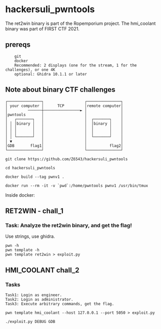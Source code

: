 # hackersuli_pwntools

The ret2win binary is part of the Ropemporium project. 
The hmi_coolant binary was part of FIRST CTF 2021.

## prereqs
```
	git
	docker
	Recommended: 2 displays (one for the stream, 1 for the challenges), or one 4K
	optional: Ghidra 10.1.1 or later
```

## Note about binary CTF challenges
```
┌───────────────┐                  ┌───────────────┐
│ your computer │      TCP         │remote computer│
│         ──────┼────────────────► │               │
│pwntools       │                  │               │
│   ┌───────┐   │                  │  ┌───────┐    │
│ │ │binary │   │                  │  │binary │    │
│ │ │       │   │                  │  │       │    │
│ │ │       │   │                  │  │       │    │
│ │ └───────┘   │                  │  └───────┘    │
│ ▼             │                  │               │
│GDB       flag1│                  │          flag2│
└───────────────┘                  └───────────────┘	
```
```
git clone https://github.com/Z6543/hackersuli_pwntools

cd hackersuli_pwntools

docker build --tag pwnv1 .

docker run --rm -it -v `pwd`:/home/pwntools pwnv1 /usr/bin/tmux
```

Inside docker: 

## RET2WIN - chall_1

### Task: Analyze the ret2win binary, and get the flag!

Use strings, use ghidra.   
```
pwn -h
pwn template -h
pwn template ret2win > exploit.py
```

## HMI_COOLANT chall_2

### Tasks
```
Task1: Login as engineer.
Task2: Login as administrator.
Task3: Execute arbitrary commands, get the flag.
```

```
pwn template hmi_coolant --host 127.0.0.1 --port 5050 > exploit.py

./exploit.py DEBUG GDB 
```